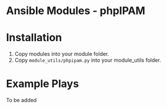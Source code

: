 Ansible Modules - phpIPAM
=========================

Installation
=========================
1. Copy modules into your module folder.
2. Copy `module_utils/phpipam.py` into your module_utils folder. 

Example Plays
=========================
To be added


